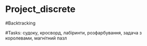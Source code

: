 # Project_discrete

#Backtracking

#Tasks: судоку, кросворд, лабіринти, розфарбування, задача з королевами, магнітний пазл

